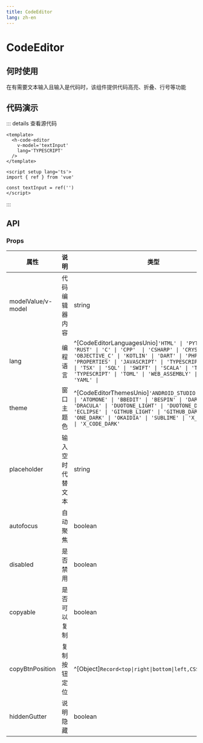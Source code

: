 ```yaml
---
title: CodeEditor
lang: zh-en
---
```

# CodeEditor

## 何时使用

在有需要文本输入且输入是代码时，该组件提供代码高亮、折叠、行号等功能

## 代码演示

<h-code-editor style='height: 300px' />

::: details 查看源代码

```vue
<template>
  <h-code-editor
    v-model='textInput'
    lang='TYPESCRIPT'
  />
</template>

<script setup lang='ts'>
import { ref } from 'vue'

const textInput = ref('')
</script>

```

:::

## API

### Props

| 属性               | 说明             | 类型                                                                                                                                                                                                                                                                                                                           | 默认值     |
| ------------------ | ---------------- | ------------------------------------------------------------------------------------------------------------------------------------------------------------------------------------------------------------------------------------------------------------------------------------------------------------------------------ | ---------- |
| modelValue/v-model | 代码编辑器内容   | string                                                                                                                                                                                                                                                                                                                         |            |
| lang               | 编程语言         | ^[CodeEditorLanguagesUnio]`'HTML' \| 'PYTHON' \| 'RUST' \| 'C' \| 'CPP'  \| 'CSHARP' \| 'CRYSTAL' \| 'OBJECTIVE_C' \| 'KOTLIN' \| 'DART' \| 'PHP' \| 'PROPERTIES' \| 'JAVASCRIPT' \| 'TYPESCRIPT' \| 'JSX' \| 'TSX' \| 'SQL' \| 'SWIFT' \| 'SCALA' \| 'TSX' \| 'TYPESCRIPT' \| 'TOML' \| 'WEB_ASSEMBLY' \| 'XML' \| 'YAML' \|` | JAVASCRIPT |
| theme              | 窗口主题色       | ^[CodeEditorThemesUnio]`'ANDROID_STUDIO' \| 'ABCDEF' \| 'ATOMONE' \| 'BBEDIT' \| 'BESPIN' \| 'DARCULA' \| 'DRACULA' \| 'DUOTONE_LIGHT' \| 'DUOTONE_DARK' \| 'ECLIPSE' \| 'GITHUB_LIGHT' \| 'GITHUB_DARK' \| 'ONE_DARK' \| 'OKAIDIA' \| 'SUBLIME' \| 'X_CODE_LIGHT' \| 'X_CODE_DARK'`                                           |            |
| placeholder        | 输入空时代替文本 | string                                                                                                                                                                                                                                                                                                                         |            |
| autofocus          | 自动聚焦         | boolean                                                                                                                                                                                                                                                                                                                        | true       |
| disabled           | 是否禁用         | boolean                                                                                                                                                                                                                                                                                                                        | false      |
| copyable           | 是否可以复制     | boolean                                                                                                                                                                                                                                                                                                                        | true       |
| copyBtnPosition    | 复制按钮定位     | ^[Object]`Record<top\|right\|bottom\|left,CSSProperties>`                                                                                                                                                                                                                                                                      |            |
| hiddenGutter       | 说明隐藏         | boolean                                                                                                                                                                                                                                                                                                                        | false      |
